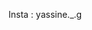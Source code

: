 Insta : yassine._.g
<!---
Cobaaltx/Cobaaltx is a ✨ special ✨ repository because its `README.md` (this file) appears on your GitHub profile.
You can click the Preview link to take a look at your changes.
--->
